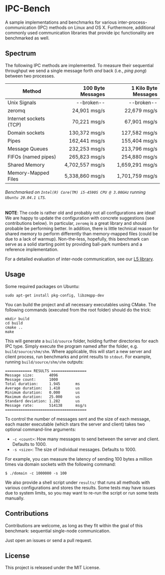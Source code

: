 # IPC-Bench

A sample implementations and benchmarks for various inter-process-communication (IPC) methods on Linux and OS X.
Furthermore, additional commonly used communication libraries that provide ipc functionality are benchmarked as well.

## Spectrum

The following IPC methods are implemented.
To measure their sequential throughput we send a single message forth _and_ back (i.e., *ping pong*) between two processes.

| Method                  |         100 Byte Messages |       1 Kilo Byte Messages |
| ----------------------- | -------------------------:| --------------------------:|
| Unix Signals            |                --broken-- |                 --broken-- |
| zeromq                  |              24,901 msg/s |               22,679 msg/s |
| Internet sockets (TCP)  |              70,221 msg/s |               67,901 msg/s |
| Domain sockets          |             130,372 msg/s |              127,582 msg/s |
| Pipes                   |             162,441 msg/s |              155,404 msg/s |
| Message Queues          |             232,253 msg/s |              213,796 msg/s |
| FIFOs (named pipes)     |             265,823 msg/s |              254,880 msg/s |
| Shared Memory           |           4,702,557 msg/s |            1,659,291 msg/s |
| Memory-Mapped Files     |           5,338,860 msg/s |            1,701,759 msg/s |

###### Benchmarked on ``Intel(R) Core(TM) i5-4590S CPU @ 3.00GHz`` running ``Ubuntu 20.04.1 LTS``.

**NOTE**: The code is rather old and probably not all configurations are ideal!
We are happy to update the configuration with concrete suggestions (see contributions below).
In particular, ``zeromq`` is a great library and should probable be performing better.
In addition, there is little technical reason for shared memory to perform differently than memory-mapped files (could be due to a lack of warmup).
Non-the-less, hopefully, this benchmark can serve as a solid starting point by providing ball-park numbers and a reference implementation.

For a detailed evaluation of inter-node communication, see our [L5 library](https://github.com/pfent/L5RDMA).

## Usage

Some required packages on Ubuntu:
```shell
sudo apt-get install pkg-config, libzmqpp-dev
```

You can build the project and all necessary executables using CMake. The following commands (executed from the root folder) should do the trick:

```shell
mkdir build
cd build
cmake ..
make
```

This will generate a `build/source` folder, holding further directories for each IPC type.
Simply execute the program named after the folder, e.g. `build/source/shm/shm`.
Where applicable, this will start a new server and client process, run benchmarks and print results to `stdout`. For example, running `build/source/shm/shm` outputs:

```
============ RESULTS ================
Message size:       4096
Message count:      1000
Total duration:     1.945      	ms
Average duration:   1.418      	us
Minimum duration:   0.000      	us
Maximum duration:   25.000     	us
Standard deviation: 1.282      	us
Message rate:       514138     	msg/s
=====================================
```

To control the number of messages sent and the size of each message, each master executable (which stars the server and client) takes two optional command-line arguments:

* `-c <count>`: How many messages to send between the server and client. Defaults to 1000.
* `-s <size>`: The size of individual messages. Defaults to 1000.

For example, you can measure the latency of sending 100 bytes a million times via domain sockets with the following command:

```shell
$ ./domain -c 1000000 -s 100
```

We also provide a shell script under `results/` that runs all methods with various configurations and stores the results.
Some tests may have issues due to system limits, so you may want to re-run the script or run some tests manually.

## Contributions

Contributions are welcome, as long as they fit within the goal of this benchmark: sequential single-node communication.

Just open an issues or send a pull request.

## License

This project is released under the MIT License.
